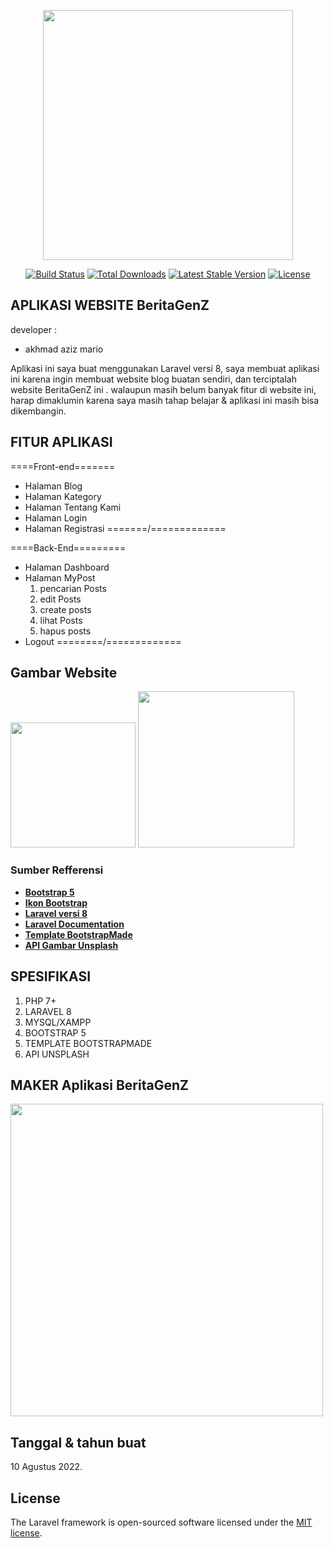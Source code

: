 <p align="center"><a href="https://laravel.com" target="_blank"><img src="https://raw.githubusercontent.com/laravel/art/master/logo-lockup/5%20SVG/2%20CMYK/1%20Full%20Color/laravel-logolockup-cmyk-red.svg" width="400"></a></p>

<p align="center">
<a href="https://travis-ci.org/laravel/framework"><img src="https://travis-ci.org/laravel/framework.svg" alt="Build Status"></a>
<a href="https://packagist.org/packages/laravel/framework"><img src="https://img.shields.io/packagist/dt/laravel/framework" alt="Total Downloads"></a>
<a href="https://packagist.org/packages/laravel/framework"><img src="https://img.shields.io/packagist/v/laravel/framework" alt="Latest Stable Version"></a>
<a href="https://packagist.org/packages/laravel/framework"><img src="https://img.shields.io/packagist/l/laravel/framework" alt="License"></a>
</p>

## APLIKASI WEBSITE BeritaGenZ

developer : 
- akhmad aziz mario



Aplikasi ini saya buat menggunakan Laravel versi 8, saya membuat aplikasi ini karena ingin
membuat website blog buatan sendiri, dan terciptalah website BeritaGenZ ini <i class="bi bi-emoji-wink"></i>. 
walaupun masih belum banyak fitur di website ini, harap dimaklumin karena saya masih tahap belajar & aplikasi ini 
masih bisa dikembangin.

## FITUR APLIKASI
====Front-end=======
- Halaman Blog
- Halaman Kategory
- Halaman Tentang Kami
- Halaman Login
- Halaman Registrasi
=======/=============

====Back-End=========
- Halaman Dashboard
- Halaman MyPost
  1. pencarian Posts
  2. edit Posts
  3. create posts
  4. lihat Posts
  5. hapus posts
- Logout
========/=============

## Gambar Website
<p>
<img src="https://blogger.googleusercontent.com/img/b/R29vZ2xl/AVvXsEguLCbzLqauib6SMy3WhPslwE5WSx543tv_5ava5PgpJ1VOzcmlgbs7Pwi01cPUfrAucDqXtAkVXGarI5Z-0UK3lBgMy7bRALYLuO5gP0bdqU2TI-leFzEjPL0qN__-ONcV5NAvUx_4ssYNEa-0ndpsX8mLZAyhuDk7uCxEHUyj81Eunn8LHaykVWjb/w945-h600-p-k-no-nu/web1.png" width="200">
<img src="https://blogger.googleusercontent.com/img/b/R29vZ2xl/AVvXsEiWDnsInV_DEiwwWWYgDnnIaRE0wQQ096ZHkEsMhoATf53fRC6Sio-9NnljZy44MdhK0x36rRx-oixS4QXyQk-Dz2YeNsfrCCzRDcaPB10O_NaNAmPPKXCwSSQGrr02tuv3GhM9-pTusXIMfitDh8wo7Ew53xiapmVflHEpZ3-omWs9MfeHFa1ZeBM7/s320/Screenshot%20(24).png" width="250">
</p>

### Sumber Refferensi

- **[Bootstrap 5](https://getbootstrap.com/docs/5.2/getting-started/introduction/)**
- **[Ikon Bootstrap](https://icons.getbootstrap.com/)**
- **[Laravel versi 8](https://laravel.com/)**
- **[Laravel Documentation](https://laravel.com/docs/9.x)**
- **[Template BootstrapMade](https://bootstrapmade.com/bootstrap-blog-magazine-templates/)**
- **[API Gambar Unsplash](https://unsplash.com/image)**

## SPESIFIKASI

1. PHP 7+
2. LARAVEL 8
3. MYSQL/XAMPP
4. BOOTSTRAP 5
5. TEMPLATE BOOTSTRAPMADE
7. API UNSPLASH

## MAKER Aplikasi BeritaGenZ

<img src="https://blogger.googleusercontent.com/img/b/R29vZ2xl/AVvXsEg9PXQQG_WZv4am7u56cdh1uTVhqUQV4ZGopNvpwJQ6tSMK8eZWPDuAijQa1KimzMcwa_-l4Q6cV7ubGaTI0S2BEBMNqsPWXrxGbJzZCIuxK1CnepsDNN4lHZMaqI3VyDiSKjMSdpb9Fz7eWgizOaevCh4CKGwSFRybj9bYFpqT1ZAH1tvIxZ4vHoBv/s323/by.png" width="500">


## Tanggal & tahun buat

10 Agustus 2022.

## License

The Laravel framework is open-sourced software licensed under the [MIT license](https://opensource.org/licenses/MIT).
